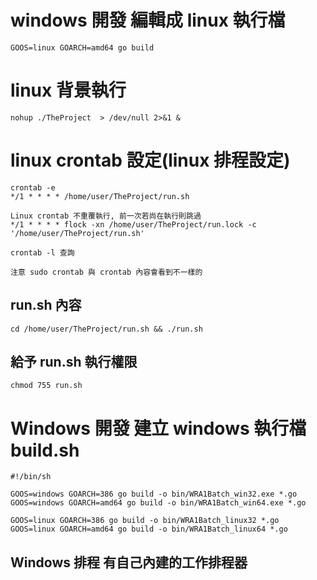 # windows 開發 編輯成 linux 執行檔

    GOOS=linux GOARCH=amd64 go build

# linux 背景執行

    nohup ./TheProject  > /dev/null 2>&1 &

# linux crontab 設定(linux 排程設定)

    crontab -e
    */1 * * * * /home/user/TheProject/run.sh

    Linux crontab 不重覆執行, 前一次若尚在執行則跳過
    */1 * * * * flock -xn /home/user/TheProject/run.lock -c '/home/user/TheProject/run.sh'

    crontab -l 查詢

    注意 sudo crontab 與 crontab 內容會看到不一樣的

## run.sh 內容

    cd /home/user/TheProject/run.sh && ./run.sh

## 給予 run.sh 執行權限

    chmod 755 run.sh


# Windows 開發 建立 windows 執行檔 build.sh

    #!/bin/sh

    GOOS=windows GOARCH=386 go build -o bin/WRA1Batch_win32.exe *.go
    GOOS=windows GOARCH=amd64 go build -o bin/WRA1Batch_win64.exe *.go

    GOOS=linux GOARCH=386 go build -o bin/WRA1Batch_linux32 *.go
    GOOS=linux GOARCH=amd64 go build -o bin/WRA1Batch_linux64 *.go

## Windows 排程 有自己內建的工作排程器
